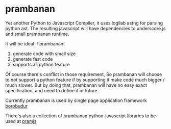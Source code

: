 prambanan
=========

Yet another Python to Javascript Compiler, it uses logilab astng for parsing python ast. The resulting javascript will have dependencies to underscore.js and small prambanan runtime.

It will be ideal if prambanan:
 1. generate code with small size
 2. generate fast code
 3. supports all python feature

Of course there's conflict in those requirement, So prambanan will choose to not support a python feature if by supporting it make code much bigger / much slower. But by doing that, prambanan will have no easy exact specification, and need to define it in future.

Currently prambanan is used by single page application framework [borobudur](https://github.com/microvac/borobudur)

There's also a collection of prambanan python-javascript libraries to be used at [pramjs](https://github.com/microvac/pramjs)
